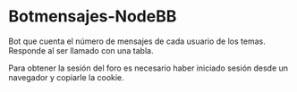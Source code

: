 # Botmensajes-NodeBB
Bot que cuenta el número de mensajes de cada usuario de los temas. Responde al ser llamado con una tabla.

Para obtener la sesión del foro es necesario haber iniciado sesión desde un navegador y copiarle la cookie.
